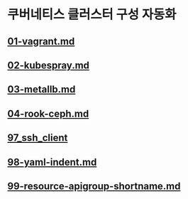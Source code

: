 # 쿠버네티스 클러스터 구성 자동화

## [01-vagrant.md](./01-vagrant.md)

## [02-kubespray.md](./02-kubespray.md)

## [03-metallb.md](./03-metallb.md)

## [04-rook-ceph.md](./04-rook-ceph.md)

## [97_ssh_client](./97_ssh_client.md)

## [98-yaml-indent.md](./98-yaml-indent.md)

## [99-resource-apigroup-shortname.md](./99-resource-apigroup-shortname.md)